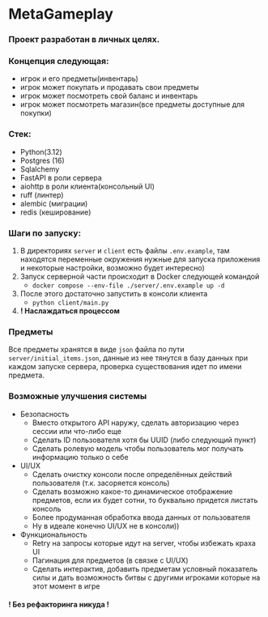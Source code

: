 # MetaGameplay

### Проект разработан в личных целях.

### Концепция следующая:
- игрок и его предметы(инвентарь)
- игрок может покупать и продавать свои предметы
- игрок может посмотреть свой баланс и инвентарь
- игрок может посмотреть магазин(все предметы доступные для покупки)

### Стек:
- Python(3.12)
- Postgres (16)
- Sqlalchemy
- FastAPI в роли сервера
- aiohttp в роли клиента(консольный UI)
- ruff (линтер)
- alembic (миграции)
- redis (кеширование)

### Шаги по запуску:
1. В директориях `server` и `client` есть файлы `.env.example`, там находятся переменные окружения нужные для запуска приложения и некоторые настройки, возможно будет интересно)
2. Запуск серверной части происходит в Docker следующей командой 
   - `docker compose --env-file ./server/.env.example up -d`
3. После этого достаточно запустить в консоли клиента
   - `python client/main.py`
4. **! Наслаждаться процессом**


### Предметы
Все предметы хранятся в виде `json` файла по пути `server/initial_items.json`, данные из нее тянутся в базу данных при каждом запуске сервера, проверка существования идет по имени предмета.

### Возможные улучшения системы
- Безопасность
  - Вместо открытого API наружу, сделать авторизацию через сессии или что-либо еще
  - Сделать ID пользователя хотя бы UUID (либо следующий пункт) 
  - Сделать ролевую модель чтобы пользователь мог получать информацию только о себе
- UI/UX
  - Сделать очистку консоли после определённых действий пользователя (т.к. засоряется консоль)
  - Сделать возможно какое-то динамическое отображение предметов, если их будет сотни, то буквально придется листать консоль
  - Более продуманная обработка ввода данных от пользователя
  - Ну в идеале конечно UI/UX не в консоли))
- Функциональность
  - Retry на запросы которые идут на server, чтобы избежать краха UI
  - Пагинация для предметов (в связке с UI/UX)
  - Сделать интерактив, добавить предметам условный показатель силы и дать возможность битвы с другими игроками которые на этот момент в игре

#### ! Без рефакторинга никуда !